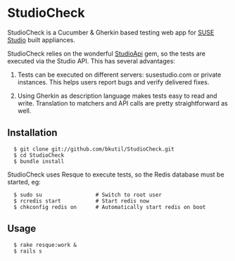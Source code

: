 # StudioCheck

StudioCheck is a Cucumber & Gherkin based testing web app for [SUSE
Studio](http://susestudio.com) built appliances.

StudioCheck relies on the wonderful
[StudioApi](https://github.com/jreidinger/studio_api) gem, so the tests are
executed via the Studio API. This has several advantages:

1. Tests can be executed on different servers: susestudio.com or private
instances. This helps users report bugs and verify delivered fixes.

2. Using Gherkin as description language makes tests easy to read and write.
Translation to matchers and API calls are pretty straightforward as well.

## Installation

```
  $ git clone git://github.com/bkutil/StudioCheck.git
  $ cd StudioCheck
  $ bundle install
```

StudioCheck uses Resque to execute tests, so the Redis database must be
started, eg:

```
  $ sudo su                 # Switch to root user
  $ rcredis start           # Start redis now
  $ chkconfig redis on      # Automatically start redis on boot
```

## Usage

```
  $ rake resque:work &
  $ rails s 
```
